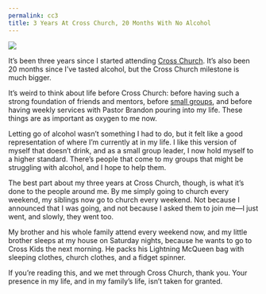 ```yaml
---
permalink: cc3
title: 3 Years At Cross Church, 20 Months With No Alcohol
---
```


![][image-1]

It’s been three years since I started attending [Cross Church][1]. It’s also been 20 months since I’ve tasted alcohol, but the Cross Church milestone is much bigger.

It’s weird to think about life before Cross Church: before having such a strong foundation of friends and mentors, before [small groups][2], and before having weekly services with Pastor Brandon pouring into my life. These things are as important as oxygen to me now.

Letting go of alcohol wasn’t something I had to do, but it felt like a good representation of where I’m currently at in my life. I like this version of myself that doesn’t drink, and as a small group leader, I now hold myself to a higher standard. There’s people that come to my groups that might be struggling with alcohol, and I hope to help them.

The best part about my three years at Cross Church, though, is what it’s done to the people around me. By me simply going to church every weekend, my siblings now go to church every weekend. Not because I announced that I was going, and not because I asked them to join me—I just went, and slowly, they went too.

My brother and his whole family attend every weekend now, and my little brother sleeps at my house on Saturday nights, because he wants to go to Cross Kids the next morning. He packs his Lightning McQueen bag with sleeping clothes, church clothes, and a fidget spinner.

If you’re reading this, and we met through Cross Church, thank you. Your presence in my life, and in my family’s life, isn’t taken for granted.

[1]:	http://crosschurchhouma.com/
[2]:	http://nashp.com/tagged/small-groups

[image-1]:	https://i.imgur.com/tXKZsr4.jpg